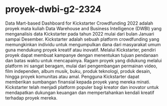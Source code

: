 # proyek-dwbi-g2-2324

Data Mart-based Dashboard for Kickstarter Crowdfunding 2022 adalah proyek mata kuliah Data Warehouse and Business Intelligence (DWBI) yang menganalisis data Kickstarter pada tahun 2022 mulai dari bulan Januari sampai Desember. Kickstarter adalah sebuah platform crowdfunding yang memungkinkan individu untuk mengumpulkan dana dari masyarakat umum guna mendukung proyek kreatif atau inovatif. Melalui Kickstarter, pendiri proyek dapat membuat kampanye dengan menentukan tujuan pendanaan dan batas waktu untuk mencapainya. Ragam proyek yang didukung melalui platform ini sangat beragam, mulai dari pengembangan permainan video, film independen, album musik, buku, produk teknologi, produk desain, hingga proyek komunitas atau amal. Pengguna Kickstarter dapat memberikan sumbangan finansial kepada proyek yang mereka minati. Kickstarter telah menjadi platform populer bagi kreator dan inovator untuk mendapatkan dukungan keuangan dan mempertahankan kendali kreatif terhadap proyek mereka.
